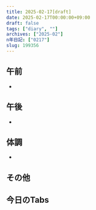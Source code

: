 ```yaml
---
title: 2025-02-17[draft]
date: 2025-02-17T00:00:00+09:00
draft: false
tags: ["diary", ""]
archives: ["2025-02"]
n年日記: ["0217"]
slug: 199356
---
```

## 午前
- 
## 午後
- 
## 体調
- 
## その他
## 今日のTabs